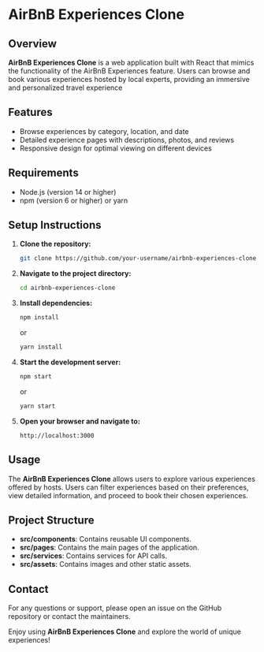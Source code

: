 # AirBnB Experiences Clone

## Overview
**AirBnB Experiences Clone** is a web application built with React that mimics the functionality of the AirBnB Experiences feature. Users can browse and book various experiences hosted by local experts, providing an immersive and personalized travel experience

## Features
- Browse experiences by category, location, and date
- Detailed experience pages with descriptions, photos, and reviews
- Responsive design for optimal viewing on different devices

## Requirements
- Node.js (version 14 or higher)
- npm (version 6 or higher) or yarn

## Setup Instructions
1. **Clone the repository:**
    ```sh
    git clone https://github.com/your-username/airbnb-experiences-clone.git
    ```
2. **Navigate to the project directory:**
    ```sh
    cd airbnb-experiences-clone
    ```
3. **Install dependencies:**
    ```sh
    npm install
    ```
    or
    ```sh
    yarn install
    ```
4. **Start the development server:**
    ```sh
    npm start
    ```
    or
    ```sh
    yarn start
    ```
5. **Open your browser and navigate to:**
    ```
    http://localhost:3000
    ```

## Usage
The **AirBnB Experiences Clone** allows users to explore various experiences offered by hosts. Users can filter experiences based on their preferences, view detailed information, and proceed to book their chosen experiences.

## Project Structure
- **src/components**: Contains reusable UI components.
- **src/pages**: Contains the main pages of the application.
- **src/services**: Contains services for API calls.
- **src/assets**: Contains images and other static assets.

## Contact
For any questions or support, please open an issue on the GitHub repository or contact the maintainers.

Enjoy using **AirBnB Experiences Clone** and explore the world of unique experiences!
